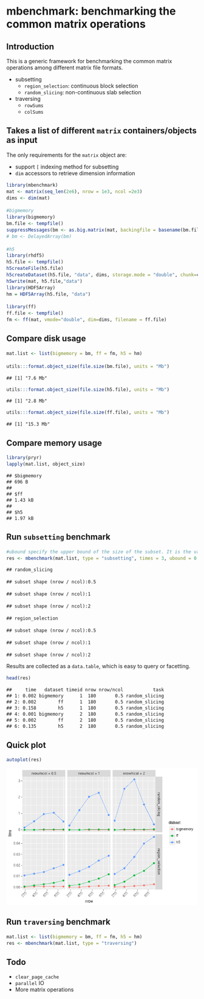 mbenchmark: benchmarking the common matrix operations
================

Introduction
------------

This is a generic framework for benchmarking the common matrix operations among different matrix file formats.

-   subsetting
    -   `region_selection`: continuous block selection
    -   `random_slicing`: non-continuous slab selection
-   traversing
    -   `rowSums`
    -   `colSums`

Takes a list of different `matrix` containers/objects as input
--------------------------------------------------------------

The only requirements for the `matrix` object are:

-   support `[` indexing method for subsetting
-   `dim` accessors to retrieve dimension information

``` r
library(mbenchmark)
mat <- matrix(seq_len(2e6), nrow = 1e3, ncol =2e3)
dims <- dim(mat)

#bigmemory
library(bigmemory)
bm.file <- tempfile()
suppressMessages(bm <- as.big.matrix(mat, backingfile = basename(bm.file), backingpath = dirname(bm.file)))
# bm <- DelayedArray(bm)

#h5
library(rhdf5)
h5.file <- tempfile()
h5createFile(h5.file)
h5createDataset(h5.file, "data", dims, storage.mode = "double", chunk=c(100,100), level=7)
h5write(mat, h5.file,"data")
library(HDF5Array)
hm = HDF5Array(h5.file, "data")

library(ff)
ff.file <- tempfile()
fm <- ff(mat, vmode="double", dim=dims, filename = ff.file)
```

Compare disk usage
------------------

``` r
mat.list <- list(bigmemory = bm, ff = fm, h5 = hm)

utils:::format.object_size(file.size(bm.file), units = "Mb")
```

    ## [1] "7.6 Mb"

``` r
utils:::format.object_size(file.size(h5.file), units = "Mb")
```

    ## [1] "2.8 Mb"

``` r
utils:::format.object_size(file.size(ff.file), units = "Mb")
```

    ## [1] "15.3 Mb"

Compare memory usage
--------------------

``` r
library(pryr)
lapply(mat.list, object_size)
```

    ## $bigmemory
    ## 696 B
    ## 
    ## $ff
    ## 1.43 kB
    ## 
    ## $h5
    ## 1.97 kB

Run `subsetting` benchmark
--------------------------

``` r
#ubound specify the upper bound of the size of the subset. It is the value of the maximum percentage of original matrix
res <- mbenchmark(mat.list, type = "subsetting", times = 3, ubound = 0.9, verbose = FALSE) 
```

    ## random_slicing

    ## subset shape (nrow / ncol):0.5

    ## subset shape (nrow / ncol):1

    ## subset shape (nrow / ncol):2

    ## region_selection

    ## subset shape (nrow / ncol):0.5

    ## subset shape (nrow / ncol):1

    ## subset shape (nrow / ncol):2

Results are collected as a `data.table`, which is easy to query or facetting.

``` r
head(res)
```

    ##     time   dataset timeid nrow nrow/ncol           task
    ## 1: 0.002 bigmemory      1  180       0.5 random_slicing
    ## 2: 0.002        ff      1  180       0.5 random_slicing
    ## 3: 0.158        h5      1  180       0.5 random_slicing
    ## 4: 0.001 bigmemory      2  180       0.5 random_slicing
    ## 5: 0.002        ff      2  180       0.5 random_slicing
    ## 6: 0.135        h5      2  180       0.5 random_slicing

Quick plot
----------

``` r
autoplot(res)
```

![](README_files/figure-markdown_github/cars-1.png)

Run `traversing` benchmark
--------------------------

``` r
mat.list <- list(bigmemory = bm, ff = fm, h5 = hm)
res <- mbenchmark(mat.list, type = "traversing")
```

Todo
----

-   `clear_page_cache`
-   `parallel` IO
-   More matrix operations
